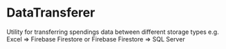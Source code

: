 # DataTransferer
Utility for transferring spendings data between different storage types e.g. Excel => Firebase Firestore or Firebase Firestore => SQL Server
